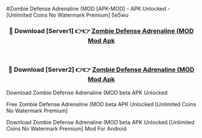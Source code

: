 #Zombie Defense Adrenaline (MOD [APK-MOD] - APK Unlocked - [Unlimited Coins No Watermark Premium] 5e5wu



<div align="center">

<h3>🔴 Download [Server1] 👉👉 <a href="https://momento.my/?title=Zombie_Defense_Adrenaline_(MOD">Zombie Defense Adrenaline (MOD Mod Apk</a></h3><br>

<h3>🔴 Download [Server2] 👉👉 <a href="https://momento.my/?title=Zombie_Defense_Adrenaline_(MOD">Zombie Defense Adrenaline (MOD Mod Apk</a></h3>
</div>



Download Zombie Defense Adrenaline (MOD beta APK Unlocked

Free Zombie Defense Adrenaline (MOD beta APK Unlocked [Unlimited Coins No Watermark Premium]

Download Zombie Defense Adrenaline (MOD beta APK Unlocked [Unlimited Coins No Watermark Premium] Mod For Android
